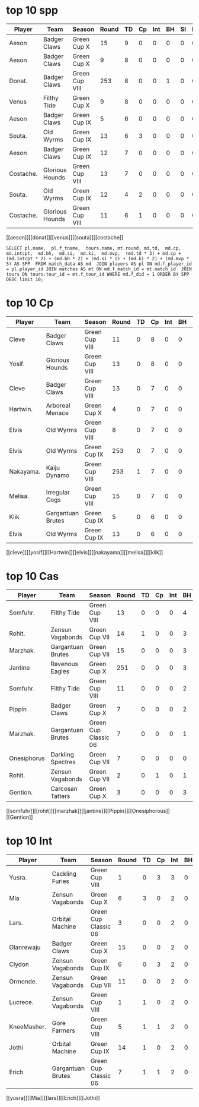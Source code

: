# top 10 spp

| Player    | Team            | Season         | Round | TD   | Cp   | Int    | BH   | SI   | Ki   | MVP  | SPP  |
|-----------|-----------------|----------------|-------|------|------|--------|------|------|------|------|------|
| Aeson     | Badger Claws    | Green Cup X    |    15 |    9 |    0 |      0 |    0 |    0 |    0 |    1 |   32 |
| Aeson     | Badger Claws    | Green Cup X    |     9 |    8 |    0 |      0 |    0 |    0 |    0 |    1 |   29 |
| Donat.    | Badger Claws    | Green Cup VIII |   253 |    8 |    0 |      0 |    1 |    0 |    0 |    0 |   26 |
| Venus     | Filthy Tide     | Green Cup X    |     9 |    8 |    0 |      0 |    0 |    0 |    0 |    0 |   24 |
| Aeson     | Badger Claws    | Green Cup IX   |     5 |    6 |    0 |      0 |    0 |    0 |    0 |    1 |   23 |
| Souta.    | Old Wyrms       | Green Cup IX   |    13 |    6 |    3 |      0 |    0 |    0 |    0 |    0 |   21 |
| Aeson     | Badger Claws    | Green Cup IX   |    12 |    7 |    0 |      0 |    0 |    0 |    0 |    0 |   21 |
| Costache. | Glorious Hounds | Green Cup VIII |    13 |    7 |    0 |      0 |    0 |    0 |    0 |    0 |   21 |
| Souta.    | Old Wyrms       | Green Cup IX   |    12 |    4 |    2 |      0 |    0 |    0 |    0 |    1 |   19 |
| Costache. | Glorious Hounds | Green Cup VIII |    11 |    6 |    1 |      0 |    0 |    0 |    0 |    0 |   19 |

[[aeson]][[donat]][[venus]][[souta]][[costache]]

`
SELECT pl.name,  pl.f_tname,  tours.name, mt.round, md.td,  md.cp,  md.intcpt,  md.bh,  md.si,  md.ki,  md.mvp,  (md.td * 3) + md.cp + (md.intcpt * 2) + (md.bh * 2) + (md.si * 2) + (md.ki * 2) + (md.mvp * 5) AS SPP  FROM match_data AS md  JOIN players AS pl ON md.f_player_id = pl.player_id JOIN matches AS mt ON md.f_match_id = mt.match_id  JOIN tours ON tours.tour_id = mt.f_tour_id WHERE md.f_did = 1 ORDER BY SPP DESC limit 10;
`

# top 10 Cp

| Player    | Team            | Season         | Round | TD   | Cp   | Int    | BH   | SI   | Ki   | MVP  | SPP  |
|-----------|-----------------|----------------|-------|------|------|--------|------|------|------|------|------|
| Cleve     | Badger Claws      | Green Cup VIII |    11 |    0 |    8 |      0 |    0 |    0 |    0 |    1 |   13 |
| Yosif.    | Glorious Hounds   | Green Cup VIII |    13 |    0 |    8 |      0 |    0 |    0 |    0 |    0 |    8 |
| Cleve     | Badger Claws      | Green Cup VIII |    13 |    0 |    7 |      0 |    0 |    0 |    0 |    0 |    7 |
| Hartwin.  | Arboreal Menace   | Green Cup X    |     4 |    0 |    7 |      0 |    0 |    0 |    0 |    0 |    7 |
| Elvis     | Old Wyrms         | Green Cup VIII |     8 |    0 |    7 |      0 |    0 |    0 |    0 |    1 |   12 |
| Elvis     | Old Wyrms         | Green Cup IX   |   253 |    0 |    7 |      0 |    0 |    0 |    0 |    0 |    7 |
| Nakayama. | Kaiju Dynamo      | Green Cup VIII |   253 |    1 |    7 |      0 |    0 |    0 |    0 |    0 |   10 |
| Melisa.   | Irregular Cogs    | Green Cup VIII |    15 |    0 |    7 |      0 |    0 |    0 |    0 |    0 |    7 |
| Klik      | Gargantuan Brutes | Green Cup IX   |     5 |    0 |    6 |      0 |    0 |    0 |    0 |    0 |    6 |
| Elvis     | Old Wyrms         | Green Cup IX   |    13 |    0 |    6 |      0 |    0 |    0 |    0 |    0 |    6 |

[[cleve]][[yosif]][[Hartwin]][[elvis]][[nakayama]][[melisa]][[klik]]

# top 10 Cas

| Player    | Team            | Season         | Round | TD   | Cp   | Int    | BH   | SI   | Ki   | MVP  | SPP  |
|-----------|-----------------|----------------|-------|------|------|--------|------|------|------|------|------|
| Somfuhr.    | Filthy Tide       | Green Cup VIII       |    13 |    0 |    0 |      0 |    4 |    0 |    0 |    0 |    8 |
| Rohit.      | Zensun Vagabonds  | Green Cup VII        |    14 |    1 |    0 |      0 |    3 |    1 |    0 |    0 |   11 |
| Marzhak.    | Gargantuan Brutes | Green Cup VII        |    15 |    0 |    0 |      0 |    3 |    1 |    0 |    0 |    8 |
| Jantine     | Ravenous Eagles   | Green Cup X          |   251 |    0 |    0 |      0 |    3 |    1 |    0 |    0 |    8 |
| Somfuhr.    | Filthy Tide       | Green Cup VIII       |    11 |    0 |    0 |      0 |    2 |    2 |    0 |    0 |    8 |
| Pippin      | Badger Claws      | Green Cup X          |     7 |    0 |    0 |      0 |    2 |    0 |    1 |    0 |    6 |
| Marzhak.    | Gargantuan Brutes | Green Cup Classic 06 |     7 |    0 |    0 |      0 |    1 |    2 |    0 |    0 |    6 |
| Onesiphorus | Darkling Spectres | Green Cup VII        |     7 |    0 |    0 |      0 |    0 |    3 |    0 |    0 |    6 |
| Rohit.      | Zensun Vagabonds  | Green Cup VII        |     2 |    0 |    1 |      0 |    1 |    2 |    0 |    1 |   12 |
| Gention.    | Carcosan Tatters  | Green Cup X          |     3 |    0 |    0 |      0 |    3 |    0 |    0 |    0 |    6 |

[[somfuhr]][[rohit]][[marzhak]][[jantine]][[Pippin]][[Onesiphorous]][[Gention]]

# top 10 Int

| Player    | Team            | Season         | Round | TD   | Cp   | Int    | BH   | SI   | Ki   | MVP  | SPP  |
|-----------|-----------------|----------------|-------|------|------|--------|------|------|------|------|------|
| Yusra.      | Cackling Furies   | Green Cup VIII       |     1 |    0 |    3 |      3 |    0 |    0 |    0 |    0 |    9 |
| Mia         | Zensun Vagabonds  | Green Cup X          |     6 |    3 |    0 |      2 |    0 |    0 |    0 |    0 |   13 |
| Lars.       | Orbital Machine   | Green Cup Classic 06 |     3 |    0 |    0 |      2 |    0 |    0 |    0 |    0 |    4 |
| Olanrewaju  | Badger Claws      | Green Cup X          |    15 |    0 |    0 |      2 |    0 |    0 |    0 |    0 |    4 |
| Clydon      | Zensun Vagabonds  | Green Cup IX         |     6 |    0 |    3 |      2 |    0 |    0 |    0 |    0 |    7 |
| Ormonde.    | Zensun Vagabonds  | Green Cup VII        |    11 |    0 |    0 |      2 |    0 |    0 |    0 |    0 |    4 |
| Lucrece.    | Zensun Vagabonds  | Green Cup VIII       |     1 |    1 |    0 |      2 |    0 |    0 |    0 |    0 |    7 |
| KneeMasher. | Gore Farmers      | Green Cup VIII       |     5 |    1 |    1 |      2 |    0 |    0 |    0 |    0 |    8 |
| Jothi       | Orbital Machine   | Green Cup IX         |    14 |    1 |    0 |      2 |    0 |    0 |    0 |    1 |   12 |
| Erich       | Gargantuan Brutes | Green Cup Classic 06 |     7 |    1 |    1 |      2 |    0 |    0 |    0 |    0 |    8 |

[[yusra]][[Mia]][[lars]][[Erich]][[Jothi]]